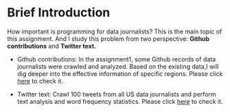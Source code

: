 # Brief Introduction

How important is programming for data journalists? This is the main topic of this assignment. 
And I study this problem from two perspective: **Github contributions** and **Twitter text.**

- Github contributions: In the assignment1, some Github records of data journalists were crawled and analyzed. 
Based on the existing data,I will dig deeper into the effective information of specific regions. Please click [here](https://nbviewer.jupyter.org/github/ConnorLi96/python-data-assignments/blob/master/assignment2/Contribution%20Analysis%20In%20US.ipynb) to check it.

- Twitter text: Crawl 100 tweets from all US data journalists and perform text analysis and word frequency statistics. Please click [here](https://nbviewer.jupyter.org/github/ConnorLi96/python-data-assignments/blob/master/assignment2/Twitter%20WordCLoud.ipynb) to check it.
